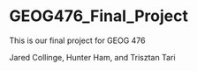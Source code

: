 # GEOG476_Final_Project
This is our final project for GEOG 476

Jared Collinge, Hunter Ham, and Trisztan Tari
